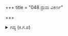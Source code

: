+++
title = "048 ದ್ರುಮ ವಿಕರ್ಣ"

+++

<details><summary>ಗದ್ಯ (ಕ.ಗ.ಪ) </summary>

48. ದ್ರುಮ, ವಿಕರ್ಣ, ಸುಷೇಣ, ಚಾರುಕ್ರಮ, ವಿವಿತ್ಸುಕ, ವಜ್ರಬಾಹುಕ, ದಮನ, ದೀರ್ಘೋದರ, ಮಹೋದರ, ಕುಂಡದಾರುಕನೇ ಮೊದಲಾದವರನ್ನು ಯಮನ ಕೈಗೆ ಕೊಟ್ಟು ಗಂಭೀರ ಪರಾಕ್ರಮದ ಸಿರಿ ಅತಿಶಯವಾಗಲು ಜಯದ ಸಂಭ್ರಮದಲ್ಲಿ ಭೀಮನು ನಿಷ್ಠುರ ಸಿಂಹನಾದಗೈಯುತ್ತಾ  ಆರ್ಭಟಿಸಿದನು.
</details>

